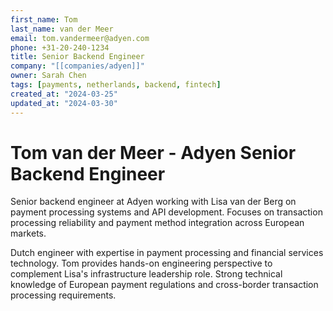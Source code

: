 ```yaml
---
first_name: Tom
last_name: van der Meer
email: tom.vandermeer@adyen.com
phone: +31-20-240-1234
title: Senior Backend Engineer
company: "[[companies/adyen]]"
owner: Sarah Chen
tags: [payments, netherlands, backend, fintech]
created_at: "2024-03-25"
updated_at: "2024-03-30"
---
```


# Tom van der Meer - Adyen Senior Backend Engineer

Senior backend engineer at Adyen working with Lisa van der Berg on payment processing systems and API development. Focuses on transaction processing reliability and payment method integration across European markets.

Dutch engineer with expertise in payment processing and financial services technology. Tom provides hands-on engineering perspective to complement Lisa's infrastructure leadership role. Strong technical knowledge of European payment regulations and cross-border transaction processing requirements.